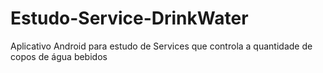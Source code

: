 # Estudo-Service-DrinkWater
Aplicativo Android para estudo de Services que controla a quantidade de copos de água bebidos
